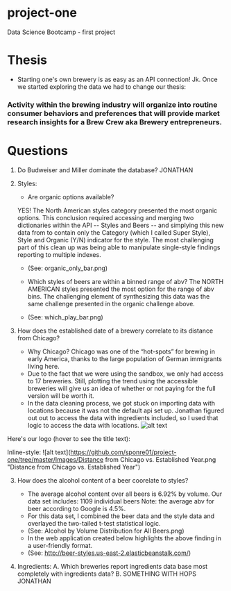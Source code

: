 # project-one
Data Science Bootcamp - first project

# Thesis
- Starting one's own brewery is as easy as an API connection! Jk. Once we started exploring the data we had to change our thesis: 
### Activity within the brewing industry will organize into routine consumer behaviors and preferences that will provide market research insights for a Brew Crew aka Brewery entrepreneurs. 

# Questions
1. Do Budweiser and Miller dominate the database?
     JONATHAN 
     
2. Styles: 
     - Are organic options available?
     
     YES! The North American styles category presented the most organic options. This conclusion required accessing and merging two dictionaries within the API -- Styles and Beers -- and simplying this new data from to contain only the Category (which I called Super Style), Style and Organic (Y/N) indicator for the style. The most challenging part of this clean up was being able to manipulate single-style findings reporting to multiple indexes. 
     - (See: organic_only_bar.png)
       
     - Which styles of beers are within a binned range of abv?
     The NORTH AMERICAN styles presented the most option for the range of abv bins. The challenging element of synthesizing this data was the same challenge presented in the organic challenge above. 
     - (See: which_play_bar.png)
     
3. How does the established date of a brewery correlate to its distance from Chicago?
     - Why Chicago? Chicago was one of the “hot-spots” for brewing in early America, thanks to the large population of German immigrants living here.
     - Due to the fact that we were using the sandbox, we only had access to 17 breweries. Still, plotting the trend using the accessible breweries will give us an idea of whether or not paying for the full version will be worth it. 
     - In the data cleaning process, we got stuck on importing data with locations because it was not the default api set up. Jonathan figured out out to access the data with ingredients included, so I used that logic to access the data with locations. 
![alt text](https://github.com/sponre01/project-one/tree/master/Images/Distance-from-Chicago-vs.-Established-Year.png "Distance from Chicago vs. Established Year")

Here's our logo (hover to see the title text):

Inline-style: 
![alt text](https://github.com/sponre01/project-one/tree/master/Images/Distance from Chicago vs. Established Year.png "Distance from Chicago vs. Established Year")


3. How does the alcohol content of a beer coorelate to styles? 
     - The average alcohol content over all beers is 6.92% by volume. Our data set includes: 1109 individual beers Note: the average abv for beer according to Google is 4.5%. 
     - For this data set, I combined the beer data and the style data and overlayed the two-tailed t-test statistical logic. 
     - (See: Alcohol by Volume Distribution for All Beers.png)
     - In the web application created below highlights the above finding in a user-friendly format. 
     - (See: http://beer-styles.us-east-2.elasticbeanstalk.com/) 

4. Ingredients: 
   A. Which breweries report ingredients data base most completely with ingredients data?
   B. SOMETHING WITH HOPS
     JONATHAN
